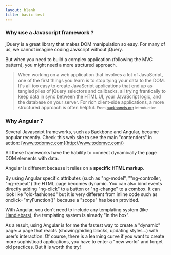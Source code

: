 ```yaml
---
layout: blank
title: basic test
---
```

### Why use a Javascript framework ?

jQuery is a great library that makes DOM manipulation so easy.
For many of us, we cannot imagine coding Javscript without jQuery.

But when you need to build a complex application (following the MVC pattern), you might need a more strctured approach.

>When working on a web application that involves a lot of JavaScript, one of the first things you learn is to stop tying your data to the DOM. It's all too easy to create JavaScript applications that end up as tangled piles of jQuery selectors and callbacks, all trying frantically to keep data in sync between the HTML UI, your JavaScript logic, and the database on your server. For rich client-side applications, a more structured approach is often helpful.
<small>From [backbonejs.org](http://backbonejs.org/) introduction</small>

### Why Angular ?

Several Javascript frameworks, such as Backbone and Angular, became popular recently.
Check this web site to see the main "contenders" in action: [www.todomvc.com](http://www.todomvc.com/)

All these frameworks have the hability to connect dynamically the page DOM elements with data.

Angular is different because it relies on a **specific HTML markup**.

By using Angular specific attributes (such as "ng-model", ""ng-controller, "ng-repeat") the HTML page becomes dynamic.
You can also bind events directly adding "ng-click" to a button or "ng-change" to a combox.
It can look like "old-fashioned" but it is very different from inline code such as onclick="myFunction()" because a "scope" has been provided.

With Angular, you don't need to include any templating system (like [Handlebars](http://handlebarsjs.com/)), the templating system is already "in the box".

As a result, using Angular is for me the fastest way to create a "dynamic" page: a page that reacts (showing/hiding blocks, updating styles...) with user's interaction.
Of course, there is a learning curve if you want to create more sophisticad applications, you have to enter a "new world" and forget old practices.
But it is worth the try! 
